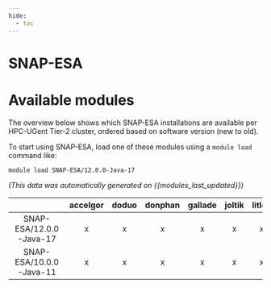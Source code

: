 ```yaml
---
hide:
  - toc
---
```


SNAP-ESA
========

# Available modules


The overview below shows which SNAP-ESA installations are available per HPC-UGent Tier-2 cluster, ordered based on software version (new to old).

To start using SNAP-ESA, load one of these modules using a `module load` command like:

```shell
module load SNAP-ESA/12.0.0-Java-17
```

*(This data was automatically generated on {{modules_last_updated}})*

| |accelgor|doduo|donphan|gallade|joltik|litleo|shinx|
| :---: | :---: | :---: | :---: | :---: | :---: | :---: | :---: |
|SNAP-ESA/12.0.0-Java-17|x|x|x|x|x|x|x|
|SNAP-ESA/10.0.0-Java-11|x|x|x|x|x|x|x|
